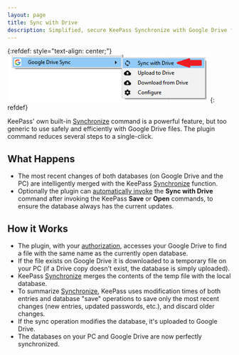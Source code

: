 ```yaml
---
layout: page
title: Sync with Drive
description: Simplified, secure KeePass Synchronize with Google Drive files.
---
```


{:refdef: style="text-align: center;"}
![The Synchronize Command](../assets/img/sync.png)
{: refdef}

KeePass' own built-in [Synchronize](https://keepass.info/help/v2/sync.html) 
command is a powerful feature, but too generic to use safely and
efficiently with Google Drive files.  The plugin command reduces
several steps to a single-click.

## What Happens
* The most recent changes of both databases (on Google Drive and the PC)
are intelligently merged with the KeePass [Synchronize](https://keepass.info/help/v2/sync.html)
function.
* Optionally the plugin can [automatically invoke](./autosync) the
**Sync with Drive** command after invoking the KeePass **Save** or
**Open** commands, to ensure the database always has the current updates.


## How it Works
* The plugin, with your [authorization](authorize), accesses your Google Drive
to find a file with the same name as the currently open database.
* If the file exists on Google Drive it is downloaded to a temporary file on
your PC (if a Drive copy doesn't exist, the database is simply uploaded).
* KeePass [Synchronize](https://keepass.info/help/v2/sync.html) merges the
contents of the temp file with the local database.
* To summarize [Synchronize](https://keepass.info/help/v2/sync.html), KeePass
uses modification times of both entries and database "save" operations to
save only the most recent changes (new entries, updated passwords, etc.), and
discard older changes.
* If the sync operation modifies the database, it's uploaded to Google Drive.
* The databases on your PC and Google Drive are now perfectly synchronized.